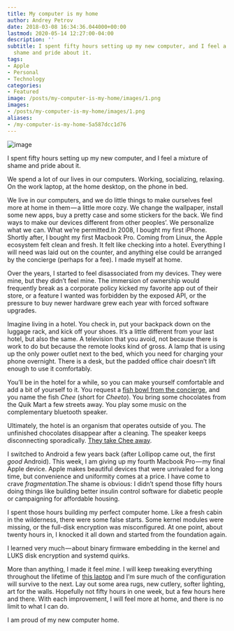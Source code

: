 ```yaml
---
title: My computer is my home
author: Andrey Petrov
date: 2018-03-08 16:34:36.044000+00:00
lastmod: 2020-05-14 12:27:00-04:00
description: ''
subtitle: I spent fifty hours setting up my new computer, and I feel a mixture of
  shame and pride about it.
tags:
- Apple
- Personal
- Technology
categories:
- Featured
image: /posts/my-computer-is-my-home/images/1.png
images:
- /posts/my-computer-is-my-home/images/1.png
aliases:
- /my-computer-is-my-home-5a587dcc1d76
---
```

![image](/posts/my-computer-is-my-home/images/1.png#layoutTextWidth)



I spent fifty hours setting up my new computer, and I feel a mixture of shame and pride about it.

We spend a lot of our lives in our computers. Working, socializing, relaxing. On the work laptop, at the home desktop, on the phone in bed.

We live in our computers, and we do little things to make ourselves feel more at home in them — a little more cozy. We change the wallpaper, install some new apps, buy a pretty case and some stickers for the back. We find ways to make our devices different from other peoples’. We personalize what we can. What we’re permitted.In 2008, I bought my first iPhone. Shortly after, I bought my first Macbook Pro. Coming from Linux, the Apple ecosystem felt clean and fresh. It felt like checking into a hotel. Everything I will need was laid out on the counter, and anything else could be arranged by the concierge (perhaps for a fee). I made myself at home.

Over the years, I started to feel disassociated from my devices. They were mine, but they didn’t feel mine. The immersion of ownership would frequently break as a corporate policy kicked my favorite app out of their store, or a feature I wanted was forbidden by the exposed API, or the pressure to buy newer hardware grew each year with forced software upgrades.

Imagine living in a hotel. You check in, put your backpack down on the luggage rack, and kick off your shoes. It’s a little different from your last hotel, but also the same. A television that you avoid, not because there is work to do but because the remote looks kind of gross. A lamp that is using up the only power outlet next to the bed, which you need for charging your phone overnight. There is a desk, but the padded office chair doesn’t lift enough to use it comfortably.

You’ll be in the hotel for a while, so you can make yourself comfortable and add a bit of yourself to it. You request a [fish bowl from the concierge](https://www.cnbc.com/id/47890272), and you name the fish _Chee_ (short for _Cheeto_). You bring some chocolates from the Quik Mart a few streets away. You play some music on the complementary bluetooth speaker.

Ultimately, the hotel is an organism that operates outside of you. The unfinished chocolates disappear after a cleaning. The speaker keeps disconnecting sporadically. [They take Chee away](https://www.peta.org/blog/making-waves-hotel-chain-ends-fish-rental-program-with-petas-help/).

I switched to Android a few years back (after Lollipop came out, the first _good_ Android). This week, I am giving up my fourth Macbook Pro — my final Apple device. Apple makes beautiful devices that were unrivaled for a long time, but convenience and uniformity comes at a price. I have come to crave _fragmentation_.The shame is obvious: I didn’t spend those fifty hours doing things like building better insulin control software for diabetic people or campaigning for affordable housing.

I spent those hours building my perfect computer home. Like a fresh cabin in the wilderness, there were some false starts. Some kernel modules were missing, or the full-disk encryption was misconfigured. At one point, about twenty hours in, I knocked it all down and started from the foundation again.

I learned very much — about binary firmware embedding in the kernel and LUKS disk encryption and systemd quirks.

More than anything, I made it feel _mine._ I will keep tweaking everything throughout the lifetime of [this laptop](https://www3.lenovo.com/us/en/laptops/thinkpad/thinkpad-x/ThinkPad-X1-Carbon-6th-Gen/p/22TP2TXX16G) and I’m sure much of the configuration will survive to the next. Lay out some area rugs, new cutlery, softer lighting, art for the walls. Hopefully not fifty hours in one week, but a few hours here and there. With each improvement, I will feel more at home, and there is no limit to what I can do.

I am proud of my new computer home.
